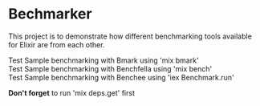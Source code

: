 # Bechmarker

This project is to demonstrate how different benchmarking tools available for
Elixir are from each other.

Test Sample benchmarking with Bmark using 'mix bmark'<br>
Test Sample benchmarking with Benchfella using 'mix bench'<br>
Test Sample benchmarking with Benchee using 'iex Benchmark.run'


<b>Don't forget</b> to run 'mix deps.get' first
